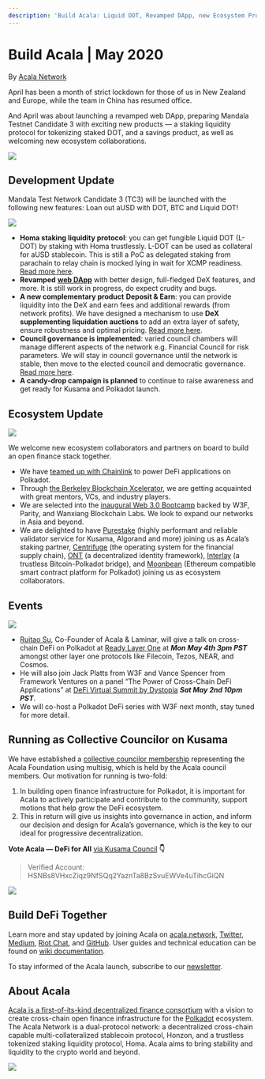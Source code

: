 ```yaml
---
description: 'Build Acala: Liquid DOT, Revamped DApp, new Ecosystem Projects | May 2020'
---
```


# Build Acala | May 2020

By [Acala Network](https://medium.com/u/43f74518f3f4?source=post\_page-----1dada8d2f239----------------------)

April has been a month of strict lockdown for those of us in New Zealand and Europe, while the team in China has resumed office.

And April was about launching a revamped web DApp, preparing Mandala Testnet Candidate 3 with exciting new products — a staking liquidity protocol for tokenizing staked DOT, and a savings product, as well as welcoming new ecosystem collaborations.

![](<../../../.gitbook/assets/1\_rzibl9lr7tvbtapxx1pjrg (1).jpeg>)

## Development Update <a href="#c66e" id="c66e"></a>

Mandala Test Network Candidate 3 (TC3) will be launched with the following new features: Loan out aUSD with DOT, BTC and Liquid DOT!

![](../../../.gitbook/assets/1\_52thsnwfg2sye\_kxu1oqkw.png)

* **Homa staking liquidity protocol**: you can get fungible Liquid DOT (L-DOT) by staking with Homa trustlessly. L-DOT can be used as collateral for aUSD stablecoin. This is still a PoC as delegated staking from parachain to relay chain is mocked lying in wait for XCMP readiness. [Read more here](https://wiki.acala.network/learn/basics/homa-liquid-dot).
* **Revamped** [**web DApp**](https://apps.acala.network) with better design, full-fledged DeX features, and more. It is still work in progress, do expect crudity and bugs.
* **A new complementary product** **Deposit & Earn**: you can provide liquidity into the DeX and earn fees and additional rewards (from network profits). We have designed a mechanism to use **DeX supplementing liquidation auctions** to add an extra layer of safety, ensure robustness and optimal pricing. [Read more here](https://wiki.acala.network/learn/basics/deposit-and-earn).
* **Council governance is implemented**: varied council chambers will manage different aspects of the network e.g. Financial Council for risk parameters. We will stay in council governance until the network is stable, then move to the elected council and democratic governance. [Read more here](https://wiki.acala.network/maintain/governance-guides/governance-overview).
* **A candy-drop campaign is planned** to continue to raise awareness and get ready for Kusama and Polkadot launch.

## Ecosystem Update <a href="#31ff" id="31ff"></a>

![](../../../.gitbook/assets/1\_ndkka\_ka0xm\_dyirv2hjyw.jpeg)

We welcome new ecosystem collaborators and partners on board to build an open finance stack together.

* We have [teamed up with Chainlink](https://medium.com/acalanetwork/acala-and-chainlink-collaborate-to-power-defi-on-polkadot-f11b3a74745d?source=collection\_detail----3baa2585c541-----0-----------------------) to power DeFi applications on Polkadot.
* Through [the Berkeley Blockchain Xcelerator](https://mailchi.mp/aa0cc319dd67/berkeley-blockchain-xcelerator-april-newsletter-ab541ka41b-1405905?e=905bc548d9), we are getting acquainted with great mentors, VCs, and industry players.
* We are selected into the [inaugural Web 3.0 Bootcamp](https://bootcamp.web3.foundation/web3-foundation-and-wanxiang-blockchain-labs-announce-fifteen-teams-for-the-first-web-3-0-bootcamp) backed by W3F, Parity, and Wanxiang Blockchain Labs. We look to expand our networks in Asia and beyond.
* We are delighted to have [Purestake](https://hs-7522932.t.hubspotfree.net/e2t/c/\*W5jgPpg210Z7kW5kJV9Q6Cj5fd0/\*VDq5Ns2\_yFHNW8K7zrp3fFK1m0/5/f18dQhb0S83f8YXMz-N7rHT1THyjJqVS9TqF2B8g46N3hHhdmXL0jYVnQ9Qq8--HBkW8Zv7F330TNSCW6yRM3C8Wm1whW2MznrN567bYVW5lKvt\_5420y5MJVPYMVVW1HW32p-C34cMfVrW3Kqlz72KFZxKW3Z77Sf5rkYxhVMMQxX80gSRfW97rB1b8yxLlyN3NNR02W7cwnW4qPrSy3LX-PXW6Pcp084wKB-LVgvlbC3Mb5pNN5CzLdF84czHW3My3dT2F0fF5N1q7K\_b\_kK5qW2vmp6494wCzwW5qL7GC61LR6gW5q9V5n4X4DZgW1rMcNG4qYbyGV8WHw87wTY8FW4RmT-h2Wc3KhVcZLWR86l1YTW8fcxNH5lKZhzW8mnpxs6YmT26N8VrmJv215\_BW1J7MW57C7FLjW6SS9898HJMYLW1sS3z0908Nw0W1BXPLD5S3vgLW2CJVBG4Q-5SVN4Hzl\_B6LQhM111) (highly performant and reliable validator service for Kusama, Algorand and more) joining us as Acala’s staking partner, [Centrifuge](https://hs-7522932.t.hubspotfree.net/e2t/c/\*W5jgPpg210Z7kW5kJV9Q6Cj5fd0/\*N3hVL6Z\_wkB1VKgzTn6Vn0K50/5/f18dQhb0S83c8YXMd0N7rHT1THyjJqVS9TqF2B8g46N3hHhc9XL0jYVnQ9Qq8-y9tXW2L3Zcy2LFnNBW1TxT572MznrNW567bYV5lKvt\_N5420y5JVPYMVVVW1H32p-C3W4cMfVr3Kqlz7N2K\_SY-bnKWxW6dZ27b67h1zcMQC5z2PC2cVW8yVfmt2C29M-N3JBKLhc2\_J4W39SLY95FV-kSW4TBQZX3c5b5MW4qQ3GG3g29yYVVymV43\_-3tTW1GmXYK5b30FvW1PfJ7b1Sd4\_LVyZpZN8Y1tWmW4gM\_Ly2PjgRmW7t3-m41SdwFMW4kJYjn7ZjRCNVrBzJf4Ty8-KMrPpMvrJh2DW4ky46S69LPZ7VxH\_Nh25xmtrW69M5RS2yR0X6W31GHfx11K61VW6Pqb4X7-d2b\_Vb20VT9fzC1pW5mpXfT1mH60pN8Wn5Tq4ZDMLM2LMBk1cMjtf3Zm8C803) (the operating system for the financial supply chain), [ONT](https://hs-7522932.t.hubspotfree.net/e2t/c/\*W5jgPpg210Z7kW5kJV9Q6Cj5fd0/\*W70WC2q28Q36tW7kVgm92JWVQY0/5/f18dQhb0S8308XJ9fqN7rHT1THyjJqVS9TqF2B8g46N3hHh9pVMsQMVnQ9Qq8\_hp1MW8XRw\_c8HbRxPW8j-gCZ55nSC9W1VJH714c2Rr9W7MPDNB69NG1wW6PqSg93HysRnW6V4mbN6--TQ0W8QKpyr4sj3hVW2BcyM91mGWmCW2yXfVQ6Zf3K1W518PtG8q\_Jt3W2zTWD01dGSj5W7dGGL71K1ZmsW73lMlP5bs\_7sVf7TJQ637XpnN3KlxzXGg0jDVdh1BW1pj7lTW72SWJj6ZszQcW5bqdFt6bL8ZRW26grZQ2zX\_N-W2Tf-rz6SSJNcW4LMpnD96PKxvW73Qsnm1d5pgbW5bMW0N6FpcbpW1cvwW51rB5cXW6FpfhN1tDYBLW2LdjVl3FVc1fW5yRZSF4wrHbBW72kGBV18sdpwW6y5dRG7bxMrkW87DmX93y19vMF3wMXFC7CYrf8\_F-yl03) (a decentralized identity framework), [Interlay](https://hs-7522932.t.hubspotfree.net/e2t/c/\*W5jgPpg210Z7kW5kJV9Q6Cj5fd0/\*W3r2pc83NW2nBW8rkpyF3cDcR30/5/f18dQhb0SmhW8XJ9TCN7rHT1THyjJqVS9TqF2B8g46N3hHhd3VMsQMVnQ9Qq8--HBkW8ZQ3rd30TSgvW1CLypN8ZvGN0W6yR8-3549MBNW2MTPSp8W2c9WW32CQ2l8jxMNSW1Vx3W43CPQ\_BN5D8zFFjPrjWW5VGrD83kFGzHMzV2fGYSX-5W7m\_B1R5c8d-SW3788qX8p0Y4gW1JjDtV41NrpnW5DyYVR3zLJ05W7mk5nX9jGlzPW62fyTD2zWLF6W1m0FF26bF9-tW7xBYvt51TNTtW87yJRF24CkXRN1xmT49cFhrMW2JS43n15-FNQW62jNhQ8yh5xYW3Sq9ws1JMVfXW49kJcm9hXV3rW74rvvp4M1133W4H\_8kC2Mql\_VW5\_TYmr1Q6B1\_W2-9WgN602VRnW3ly5h-5PkNt1W7j1k158\_LJPZW3ySRcq74T2y9W64vTNH8Zvht2W8z\_xxT7z3Hd0W7D7Hxj1Dy\_KCW7\_36FQ1-yXGF0) (a trustless Bitcoin-Polkadot bridge), and [Moonbean](https://hs-7522932.t.hubspotfree.net/e2t/c/\*W5jgPpg210Z7kW5kJV9Q6Cj5fd0/\*W2cZMJ011gFz\_W2S4VfF10c46N0/5/f18dQhb0S8358XJ8hgN7rHT1THyjJqVS9TqF2B8g46N3hHhdmVMsQMVnQ9Qq8-j6lhW8WBGS14dQbslW2Nys0G6y5CL9W2MTPSp8W2c9WW32CQ2l8jxMNSW1Vx3W43CPQ\_BN5D8zFFjPrmgN6W3RDgHd1f6MzV2fGYSX-5W7m\_B1R5c8d-SW3788qX8p0Y4gW1JjDtV41NrpnW5DyYVR3zLJ05W7mk5nX9jGlzPW62fyTD2zWLF6W1m0FF26bF9-tW7xBYvt51TNTtW87yJRF24CkXRN1xmT49cFhrMW2JS43n15-FNQW62jNhQ8yh5xYW3Sq9ws1JMVfXW49kJcm86N-s4W3CVWzH8csLSqW10360J5KY-KgW5mVpfT5K-LBFN8Xyxb1NskCzW8TbH5T29FjlSN6C4dX-rpbHyVR0TyL1PybxbW6l0Nwh389mr\_W4kXRHl4Pxhj5W3DlwBb6\_2L30f1xVmDq04) (Ethereum compatible smart contract platform for Polkadot) joining us as ecosystem collaborators.

## Events <a href="#e485" id="e485"></a>

![](../../../.gitbook/assets/1\_dxvztbbjytemw4qix4g22w.png)

* [Ruitao Su](https://medium.com/u/16c79136e2c8?source=post\_page-----1dada8d2f239----------------------), Co-Founder of Acala & Laminar, will give a talk on cross-chain DeFi on Polkadot at [Ready Layer One](https://hs-7522932.t.hubspotfree.net/e2t/c/\*W5jgPpg210Z7kW5kJV9Q6Cj5fd0/\*N16Qtgp-rw9yW2PZ6gn2734Hg0/5/f18dQhb0S8318XJ9qWN7rHT1THyjJqVS9TqF2B8g46N3hHh9\_VMsQMVnQ9Qq8-tSw\_W3250Rl1BvgkKW8Vmvs58HbRxPW8j-gCZ55nSC9W1VJH714c2Rr9W7MPDNB69NG1wW6PqSg98mQMYTW7NM5zG748L3LW3X0g0y6bp1cMVbq5fx4TKc2lW6QxKym2\_hq10W7ZcMZH4MjsD3VN-Nn263PMX8W3zXpJL5slRmrN87wLynRw9KXVcW2MX3TsngfW6ZH3H\_61JBJnV217mw2zq6YPW8rh\_X35wr89QW4VwR174VLgJ3W5vq34\_3g7YfWW7fgKPf1bBvW3W403w0f6YRPV1W53NYtc4PLwTVW7pGBJq1xh\_ZKW7PxbcB1P\_7jwW1M7g\_g6\_989lW2nRzM35700\_\_W21Jh-l3ntDdrW5\_5hcZ6X8rtQW3g\_5Qd5\_70J1W3YSbp332wFFHw1NsfDKk6vf136wc302) at _**Mon May 4th 3pm PST**_ amongst other layer one protocols like Filecoin, Tezos, NEAR, and Cosmos.
* He will also join Jack Platts from W3F and Vance Spencer from Framework Ventures on a panel “The Power of Cross-Chain DeFi Applications” at [DeFi Virtual Summit by Dystopia](https://hs-7522932.t.hubspotfree.net/e2t/c/\*W5jgPpg210Z7kW5kJV9Q6Cj5fd0/\*N4t8J4HKpDVpW2zhxZy5R4Pqt0/5/f18dQhb0Smj38XJ8yvN7rHT1THyjJqVS9TqF2B8g46N3hHhdGXL0jYVnQ9Qq8-2y0hW1Sz80l55pfnrW54GzCm549v-lW54SyRr1RQqhMW5p683j8Wm1whW2MznrN567bYVW5lKvt\_5420y5MJVPYMVVW1HW32p-C34cMfVrW3Kqlz72KFZxKW3Z79f55rkYxhVMMQxX80gSRfW97rB1b8yxLlyN3NNR02W7cwnW4qPrSy3LX-PXW6Pcp084wKB-LVgvlbC3Mb5pNN5CzLdF84czHW3My3dT2F0fF5N1q7K\_b\_kK5qW2vmp6494wCzwW5qL7GC61LR6gW5q9V5n4X4DZgW1rMcNG4qYbyGV8WHw87wTY8FW568dX12Wc3KhVcZLWR86l1YTW8fcxNH5lKZhzW3HyjvC8T6tpMN8WxWYtWDM01W798BF44wBdQpW769mGj1TK5ldW7Flgrs5xd2DXW1Nhjrd6RNLDlN2dpqD7cTSRKVcSn6G2h8vLV102) _**Sat May 2nd 10pm PST**_.
* We will co-host a Polkadot DeFi series with W3F next month, stay tuned for more detail.

## Running as Collective Councilor on Kusama <a href="#ec8e" id="ec8e"></a>

We have established a [collective councilor membership](https://kusama.polkassembly.io/post/59) representing the Acala Foundation using multisig, which is held by the Acala council members. Our motivation for running is two-fold:

1. In building open finance infrastructure for Polkadot, it is important for Acala to actively participate and contribute to the community, support motions that help grow the DeFi ecosystem.
2. This in return will give us insights into governance in action, and inform our decision and design for Acala’s governance, which is the key to our ideal for progressive decentralization.

**Vote Acala — DeFi for All** [via Kusama Council](https://polkadot.js.org/apps/#/council) **👇**

> Verified Account: HSNBs8VHxcZiqz9NfSQq2YaznTa8BzSvuEWVe4uTihcGiQN

![](../../../.gitbook/assets/1\_wxb\_-s0jacexv7jzoah4zq.jpeg)

## Build DeFi Together <a href="#01af" id="01af"></a>

Learn more and stay updated by joining Acala on [acala.network](https://acala.network), [Twitter](https://twitter.com/AcalaNetwork), [Medium](https://medium.com/acalanetwork), [Riot Chat](https://riot.im/app/#/room/#acala:matrix.org), and [GitHub](https://github.com/AcalaNetwork/Acala). User guides and technical education can be found on [wiki documentation](https://wiki.acala.network).

To stay informed of the Acala launch, subscribe to our [newsletter](https://share.hsforms.com/1X9RxkXk-R62I0VNbATaDXw4h8qc).

## About Acala <a href="#3598" id="3598"></a>

[Acala is a first-of-its-kind decentralized finance consortium](https://medium.com/acalanetwork/acala-powering-cross-blockchain-open-finance-applications-on-polkadot-abb6075a6edf) with a vision to create cross-chain open finance infrastructure for the [Polkadot](https://polkadot.network) ecosystem. The Acala Network is a dual-protocol network: a decentralized cross-chain capable multi-collateralized stablecoin protocol, Honzon, and a trustless tokenized staking liquidity protocol, Homa. Acala aims to bring stability and liquidity to the crypto world and beyond.&#x20;

![](../../../.gitbook/assets/0\_bbj4ffri9g4pvjin.jpeg)
